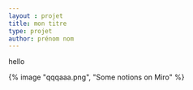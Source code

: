 ```yaml
---
layout : projet
title: mon titre
type: projet
author: prénom nom
---
```


hello

{% image "qqqaaa.png", "Some notions on Miro" %}